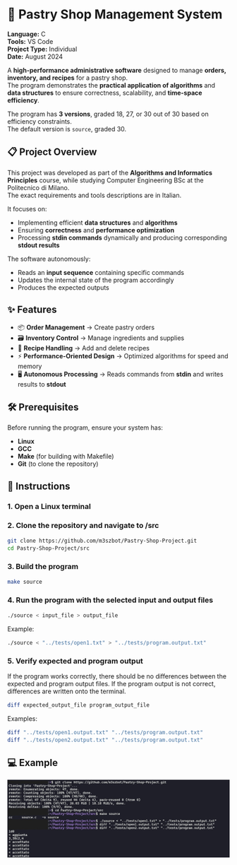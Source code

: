 # 🧁 Pastry Shop Management System

**Language:** C  
**Tools:** VS Code  
**Project Type:** Individual  
**Date:** August 2024

A **high-performance administrative software** designed to manage **orders, inventory, and recipes** for a pastry shop.  
The program demonstrates the **practical application of algorithms** and **data structures** to ensure correctness, scalability, and **time-space efficiency**.

The program has **3 versions**, graded 18, 27, or 30 out of 30 based on efficiency constraints.  
The default version is `source`, graded 30.

## 📋 Project Overview

This project was developed as part of the **Algorithms and Informatics Principles** course, while studying Computer Engineering BSc at the Politecnico di Milano.  
The exact requirements and tools descriptions are in Italian.

It focuses on:

- Implementing efficient **data structures** and **algorithms**
- Ensuring **correctness** and **performance optimization**
- Processing **stdin commands** dynamically and producing corresponding **stdout results**

The software autonomously:

- Reads an **input sequence** containing specific commands
- Updates the internal state of the program accordingly
- Produces the expected outputs

## ✨ Features

- 📦 **Order Management** → Create pastry orders
- 🗃️ **Inventory Control** → Manage ingredients and supplies
- 📜 **Recipe Handling** → Add and delete recipes
- ⚡ **Performance-Oriented Design** → Optimized algorithms for speed and memory
- 🖥️ **Autonomous Processing** → Reads commands from **stdin** and writes results to **stdout**

## 🛠️ Prerequisites

Before running the program, ensure your system has:

- **Linux**
- **GCC**
- **Make** (for building with Makefile)
- **Git** (to clone the repository)

## 🚀 Instructions

### 1. Open a Linux terminal

### 2. Clone the repository and navigate to /src

```bash
git clone https://github.com/m3szbot/Pastry-Shop-Project.git
cd Pastry-Shop-Project/src
```

### 3. Build the program

```bash
make source
```

### 4. Run the program with the selected input and output files

```bash
./source < input_file > output_file
```

Example:

```bash
./source < "../tests/open1.txt" > "../tests/program.output.txt"
```

### 5. Verify expected and program output

If the program works correctly, there should be no differences between the expected and program output files. If the program output is not correct, differences are written onto the terminal.

```bash
diff expected_output_file program_output_file
```

Examples:

```bash
diff "../tests/open1.output.txt" "../tests/program.output.txt"
diff "../tests/open2.output.txt" "../tests/program.output.txt"
```

## 💻 Example

![Program output example on terminal](images/screenshot.jpg)

